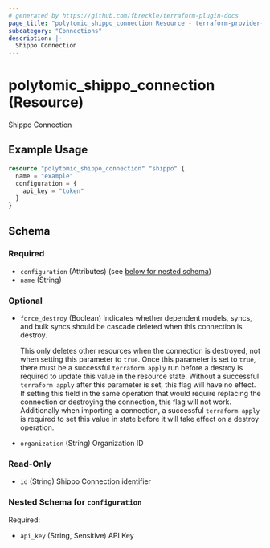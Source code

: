 ```yaml
---
# generated by https://github.com/fbreckle/terraform-plugin-docs
page_title: "polytomic_shippo_connection Resource - terraform-provider-polytomic"
subcategory: "Connections"
description: |-
  Shippo Connection
---
```


# polytomic_shippo_connection (Resource)

Shippo Connection

## Example Usage

```terraform
resource "polytomic_shippo_connection" "shippo" {
  name = "example"
  configuration = {
    api_key = "token"
  }
}
```

<!-- schema generated by tfplugindocs -->
## Schema

### Required

- `configuration` (Attributes) (see [below for nested schema](#nestedatt--configuration))
- `name` (String)

### Optional

- `force_destroy` (Boolean) Indicates whether dependent models, syncs, and bulk syncs should be cascade
deleted when this connection is destroy.

  This only deletes other resources when the connection is destroyed, not when
setting this parameter to `true`. Once this parameter is set to `true`, there
must be a successful `terraform apply` run before a destroy is required to
update this value in the resource state. Without a successful `terraform apply`
after this parameter is set, this flag will have no effect. If setting this
field in the same operation that would require replacing the connection or
destroying the connection, this flag will not work. Additionally when importing
a connection, a successful `terraform apply` is required to set this value in
state before it will take effect on a destroy operation.
- `organization` (String) Organization ID

### Read-Only

- `id` (String) Shippo Connection identifier

<a id="nestedatt--configuration"></a>
### Nested Schema for `configuration`

Required:

- `api_key` (String, Sensitive) API Key


